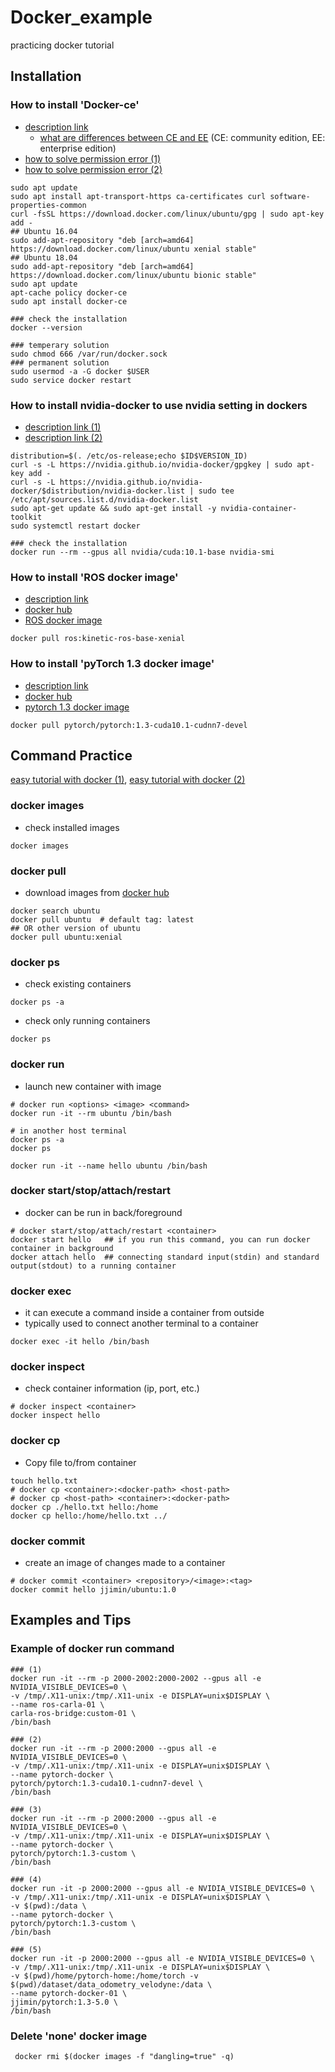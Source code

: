 # Docker_example
practicing docker tutorial

## Installation
### How to install 'Docker-ce'
* [description link](https://www.quantumdl.com/entry/PyTorchTensorflow%EB%A5%BC-%EC%9C%84%ED%95%9C-Docker-%EC%8B%9C%EC%9E%91%ED%95%98%EA%B8%B0)
   - [what are differences between CE and EE](https://nobase-dev.tistory.com/34) (CE: community edition, EE: enterprise edition)
* [how to solve permission error (1)](http://www.kwangsiklee.com/2017/05/%ED%95%B4%EA%B2%B0%EB%B0%A9%EB%B2%95-solving-docker-permission-denied-while-trying-to-connect-to-the-docker-daemon-socket/)
* [how to solve permission error (2)](https://techoverflow.net/2017/03/01/solving-docker-permission-denied-while-trying-to-connect-to-the-docker-daemon-socket/)

 ```
 sudo apt update
 sudo apt install apt-transport-https ca-certificates curl software-properties-common
 curl -fsSL https://download.docker.com/linux/ubuntu/gpg | sudo apt-key add -
 ## Ubuntu 16.04
 sudo add-apt-repository "deb [arch=amd64] https://download.docker.com/linux/ubuntu xenial stable"
 ## Ubuntu 18.04
 sudo add-apt-repository "deb [arch=amd64] https://download.docker.com/linux/ubuntu bionic stable"
 sudo apt update
 apt-cache policy docker-ce
 sudo apt install docker-ce
 
 ### check the installation
 docker --version
 
 ### temperary solution
 sudo chmod 666 /var/run/docker.sock
 ### permanent solution
 sudo usermod -a -G docker $USER
 sudo service docker restart
 ```
 
### How to install nvidia-docker to use nvidia setting in dockers
* [description link (1)](https://github.com/NVIDIA/nvidia-docker)
* [description link (2)](https://www.quantumdl.com/entry/PyTorchTensorflow%EB%A5%BC-%EC%9C%84%ED%95%9C-Docker-%EC%8B%9C%EC%9E%91%ED%95%98%EA%B8%B0)
 ```
 distribution=$(. /etc/os-release;echo $ID$VERSION_ID)
 curl -s -L https://nvidia.github.io/nvidia-docker/gpgkey | sudo apt-key add -
 curl -s -L https://nvidia.github.io/nvidia-docker/$distribution/nvidia-docker.list | sudo tee /etc/apt/sources.list.d/nvidia-docker.list
 sudo apt-get update && sudo apt-get install -y nvidia-container-toolkit
 sudo systemctl restart docker
 
 ### check the installation
 docker run --rm --gpus all nvidia/cuda:10.1-base nvidia-smi
 ```

### How to install 'ROS docker image'
* [description link](http://wiki.ros.org/docker/Tutorials/Docker)
* [docker hub](https://hub.docker.com/)
* [ROS docker image](https://registry.hub.docker.com/_/ros/?tab=tags)
 ```
 docker pull ros:kinetic-ros-base-xenial
 ```
 
### How to install 'pyTorch 1.3 docker image'
* [description link](https://www.quantumdl.com/entry/PyTorchTensorflow%EB%A5%BC-%EC%9C%84%ED%95%9C-Docker-%EC%8B%9C%EC%9E%91%ED%95%98%EA%B8%B0)
* [docker hub](https://hub.docker.com/)
* [pytorch 1.3 docker image](https://hub.docker.com/r/pytorch/pytorch/tags?page=1&name=1.3)
 ```
 docker pull pytorch/pytorch:1.3-cuda10.1-cudnn7-devel
 ```

## Command Practice
[easy tutorial with docker (1)](https://tecadmin.net/install-docker-on-ubuntu/), [easy tutorial with docker (2)](http://pyrasis.com/Docker/Docker-HOWTO)
### docker images
* check installed images
 ```
 docker images
 ```
### docker pull
* download images from [docker hub](https://hub.docker.com/)
 ```
 docker search ubuntu
 docker pull ubuntu  # default tag: latest
 ## OR other version of ubuntu
 docker pull ubuntu:xenial
 ```
### docker ps
* check existing containers
 ```
 docker ps -a
 ```
* check only running containers
 ```
 docker ps
 ```
### docker run
* launch new container with image
 ```
 # docker run <options> <image> <command>
 docker run -it --rm ubuntu /bin/bash
 
 # in another host terminal
 docker ps -a
 docker ps
 
 docker run -it --name hello ubuntu /bin/bash
 ```
### docker start/stop/attach/restart
* docker can be run in back/foreground
 ```
 # docker start/stop/attach/restart <container>
 docker start hello   ## if you run this command, you can run docker container in background
 docker attach hello  ## connecting standard input(stdin) and standard output(stdout) to a running container
 ```
### docker exec
* it can execute a command inside a container from outside
* typically used to connect another terminal to a container
 ```
 docker exec -it hello /bin/bash
 ```
### docker inspect
* check container information (ip, port, etc.)
 ```
 # docker inspect <container>
 docker inspect hello
 ```
### docker cp
* Copy file to/from container
 ```
 touch hello.txt
 # docker cp <container>:<docker-path> <host-path>
 # docker cp <host-path> <container>:<docker-path>
 docker cp ./hello.txt hello:/home
 docker cp hello:/home/hello.txt ../
 ```
### docker commit
* create an image of changes made to a container
 ```
 # docker commit <container> <repository>/<image>:<tag>
 docker commit hello jjimin/ubuntu:1.0
 ```


## Examples and Tips
### Example of docker run command
 ```
 ### (1)
 docker run -it --rm -p 2000-2002:2000-2002 --gpus all -e NVIDIA_VISIBLE_DEVICES=0 \
 -v /tmp/.X11-unix:/tmp/.X11-unix -e DISPLAY=unix$DISPLAY \
 --name ros-carla-01 \
 carla-ros-bridge:custom-01 \
 /bin/bash
 
 ### (2)
 docker run -it --rm -p 2000:2000 --gpus all -e NVIDIA_VISIBLE_DEVICES=0 \
 -v /tmp/.X11-unix:/tmp/.X11-unix -e DISPLAY=unix$DISPLAY \
 --name pytorch-docker \
 pytorch/pytorch:1.3-cuda10.1-cudnn7-devel \
 /bin/bash
 
 ### (3)
 docker run -it --rm -p 2000:2000 --gpus all -e NVIDIA_VISIBLE_DEVICES=0 \
 -v /tmp/.X11-unix:/tmp/.X11-unix -e DISPLAY=unix$DISPLAY \
 --name pytorch-docker \
 pytorch/pytorch:1.3-custom \
 /bin/bash
 
 ### (4)
 docker run -it -p 2000:2000 --gpus all -e NVIDIA_VISIBLE_DEVICES=0 \
 -v /tmp/.X11-unix:/tmp/.X11-unix -e DISPLAY=unix$DISPLAY \
 -v $(pwd):/data \
 --name pytorch-docker \
 pytorch/pytorch:1.3-custom \
 /bin/bash
 
 ### (5)
 docker run -it -p 2000:2000 --gpus all -e NVIDIA_VISIBLE_DEVICES=0 \
 -v /tmp/.X11-unix:/tmp/.X11-unix -e DISPLAY=unix$DISPLAY \
 -v $(pwd)/home/pytorch-home:/home/torch -v $(pwd)/dataset/data_odometry_velodyne:/data \
 --name pytorch-docker-01 \
 jjimin/pytorch:1.3-5.0 \
 /bin/bash

 ```

### Delete 'none' docker image
```
 docker rmi $(docker images -f "dangling=true" -q)
 ```

